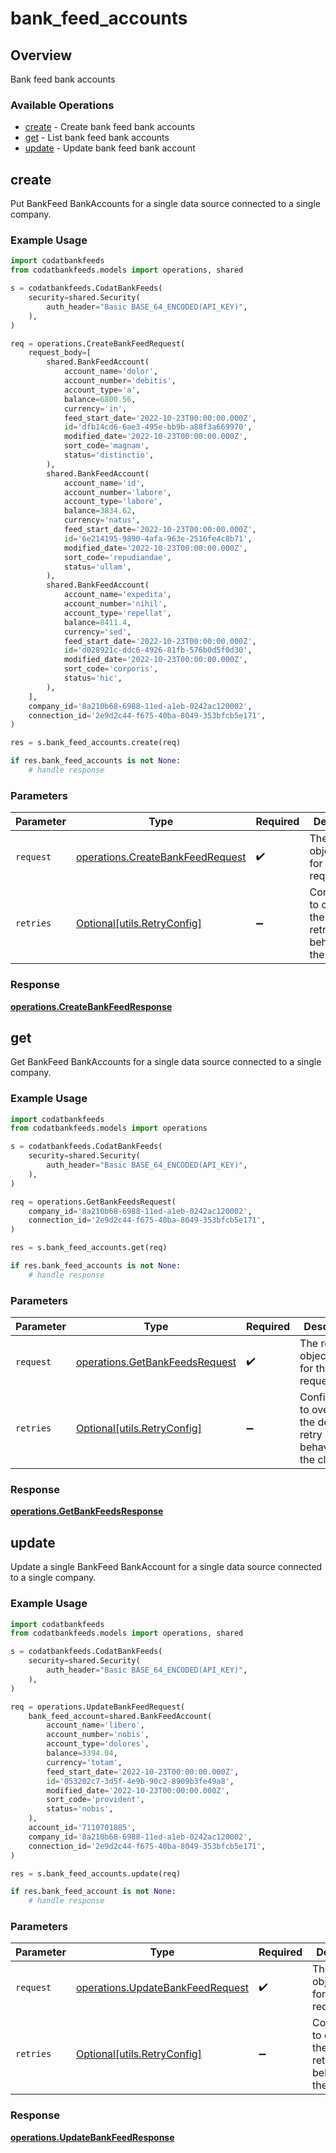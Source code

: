 # bank_feed_accounts

## Overview

Bank feed bank accounts

### Available Operations

* [create](#create) - Create bank feed bank accounts
* [get](#get) - List bank feed bank accounts
* [update](#update) - Update bank feed bank account

## create

Put BankFeed BankAccounts for a single data source connected to a single company.

### Example Usage

```python
import codatbankfeeds
from codatbankfeeds.models import operations, shared

s = codatbankfeeds.CodatBankFeeds(
    security=shared.Security(
        auth_header="Basic BASE_64_ENCODED(API_KEY)",
    ),
)

req = operations.CreateBankFeedRequest(
    request_body=[
        shared.BankFeedAccount(
            account_name='dolor',
            account_number='debitis',
            account_type='a',
            balance=6800.56,
            currency='in',
            feed_start_date='2022-10-23T00:00:00.000Z',
            id='dfb14cd6-6ae3-495e-bb9b-a88f3a669970',
            modified_date='2022-10-23T00:00:00.000Z',
            sort_code='magnam',
            status='distinctio',
        ),
        shared.BankFeedAccount(
            account_name='id',
            account_number='labore',
            account_type='labore',
            balance=3834.62,
            currency='natus',
            feed_start_date='2022-10-23T00:00:00.000Z',
            id='6e214195-9890-4afa-963e-2516fe4c8b71',
            modified_date='2022-10-23T00:00:00.000Z',
            sort_code='repudiandae',
            status='ullam',
        ),
        shared.BankFeedAccount(
            account_name='expedita',
            account_number='nihil',
            account_type='repellat',
            balance=8411.4,
            currency='sed',
            feed_start_date='2022-10-23T00:00:00.000Z',
            id='d028921c-ddc6-4926-81fb-576b0d5f0d30',
            modified_date='2022-10-23T00:00:00.000Z',
            sort_code='corporis',
            status='hic',
        ),
    ],
    company_id='8a210b68-6988-11ed-a1eb-0242ac120002',
    connection_id='2e9d2c44-f675-40ba-8049-353bfcb5e171',
)

res = s.bank_feed_accounts.create(req)

if res.bank_feed_accounts is not None:
    # handle response
```

### Parameters

| Parameter                                                                            | Type                                                                                 | Required                                                                             | Description                                                                          |
| ------------------------------------------------------------------------------------ | ------------------------------------------------------------------------------------ | ------------------------------------------------------------------------------------ | ------------------------------------------------------------------------------------ |
| `request`                                                                            | [operations.CreateBankFeedRequest](../../models/operations/createbankfeedrequest.md) | :heavy_check_mark:                                                                   | The request object to use for the request.                                           |
| `retries`                                                                            | [Optional[utils.RetryConfig]](../../models/utils/retryconfig.md)                     | :heavy_minus_sign:                                                                   | Configuration to override the default retry behavior of the client.                  |


### Response

**[operations.CreateBankFeedResponse](../../models/operations/createbankfeedresponse.md)**


## get

Get BankFeed BankAccounts for a single data source connected to a single company.

### Example Usage

```python
import codatbankfeeds
from codatbankfeeds.models import operations

s = codatbankfeeds.CodatBankFeeds(
    security=shared.Security(
        auth_header="Basic BASE_64_ENCODED(API_KEY)",
    ),
)

req = operations.GetBankFeedsRequest(
    company_id='8a210b68-6988-11ed-a1eb-0242ac120002',
    connection_id='2e9d2c44-f675-40ba-8049-353bfcb5e171',
)

res = s.bank_feed_accounts.get(req)

if res.bank_feed_accounts is not None:
    # handle response
```

### Parameters

| Parameter                                                                        | Type                                                                             | Required                                                                         | Description                                                                      |
| -------------------------------------------------------------------------------- | -------------------------------------------------------------------------------- | -------------------------------------------------------------------------------- | -------------------------------------------------------------------------------- |
| `request`                                                                        | [operations.GetBankFeedsRequest](../../models/operations/getbankfeedsrequest.md) | :heavy_check_mark:                                                               | The request object to use for the request.                                       |
| `retries`                                                                        | [Optional[utils.RetryConfig]](../../models/utils/retryconfig.md)                 | :heavy_minus_sign:                                                               | Configuration to override the default retry behavior of the client.              |


### Response

**[operations.GetBankFeedsResponse](../../models/operations/getbankfeedsresponse.md)**


## update

Update a single BankFeed BankAccount for a single data source connected to a single company.

### Example Usage

```python
import codatbankfeeds
from codatbankfeeds.models import operations, shared

s = codatbankfeeds.CodatBankFeeds(
    security=shared.Security(
        auth_header="Basic BASE_64_ENCODED(API_KEY)",
    ),
)

req = operations.UpdateBankFeedRequest(
    bank_feed_account=shared.BankFeedAccount(
        account_name='libero',
        account_number='nobis',
        account_type='dolores',
        balance=3394.04,
        currency='totam',
        feed_start_date='2022-10-23T00:00:00.000Z',
        id='053202c7-3d5f-4e9b-90c2-8909b3fe49a8',
        modified_date='2022-10-23T00:00:00.000Z',
        sort_code='provident',
        status='nobis',
    ),
    account_id='7110701885',
    company_id='8a210b68-6988-11ed-a1eb-0242ac120002',
    connection_id='2e9d2c44-f675-40ba-8049-353bfcb5e171',
)

res = s.bank_feed_accounts.update(req)

if res.bank_feed_account is not None:
    # handle response
```

### Parameters

| Parameter                                                                            | Type                                                                                 | Required                                                                             | Description                                                                          |
| ------------------------------------------------------------------------------------ | ------------------------------------------------------------------------------------ | ------------------------------------------------------------------------------------ | ------------------------------------------------------------------------------------ |
| `request`                                                                            | [operations.UpdateBankFeedRequest](../../models/operations/updatebankfeedrequest.md) | :heavy_check_mark:                                                                   | The request object to use for the request.                                           |
| `retries`                                                                            | [Optional[utils.RetryConfig]](../../models/utils/retryconfig.md)                     | :heavy_minus_sign:                                                                   | Configuration to override the default retry behavior of the client.                  |


### Response

**[operations.UpdateBankFeedResponse](../../models/operations/updatebankfeedresponse.md)**

